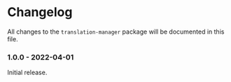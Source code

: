 # Changelog

All changes to the `translation-manager` package will be documented in this file.

### 1.0.0 - 2022-04-01

Initial release.
